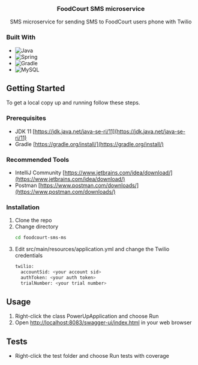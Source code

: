 <br />
<div align="center">
<h3 align="center">FoodCourt SMS microservice</h3>
  <p align="center">
     SMS microservice for sending SMS to FoodCourt users phone with Twilio
  </p>
</div>

### Built With

* ![Java](https://img.shields.io/badge/java-%23ED8B00.svg?style=for-the-badge&logo=java&logoColor=white)
* ![Spring](https://img.shields.io/badge/Spring-6DB33F?style=for-the-badge&logo=spring&logoColor=white)
* ![Gradle](https://img.shields.io/badge/Gradle-02303A.svg?style=for-the-badge&logo=Gradle&logoColor=white)
* ![MySQL](https://img.shields.io/badge/MySQL-00000F?style=for-the-badge&logo=mysql&logoColor=white)


<!-- GETTING STARTED -->
## Getting Started

To get a local copy up and running follow these steps.

### Prerequisites

* JDK 11 [https://jdk.java.net/java-se-ri/11](https://jdk.java.net/java-se-ri/11)
* Gradle [https://gradle.org/install/](https://gradle.org/install/)

### Recommended Tools
* IntelliJ Community [https://www.jetbrains.com/idea/download/](https://www.jetbrains.com/idea/download/)
* Postman [https://www.postman.com/downloads/](https://www.postman.com/downloads/)

### Installation

1. Clone the repo
2. Change directory
   ```sh
   cd foodcourt-sms-ms
   ```
3. Edit src/main/resources/application.yml and change the Twilio credentials
   ```sh
   twilio:
     accountSid: <your account sid>
     authToken: <your auth token>
     trialNumber: <your trial number>
   ```

<!-- USAGE -->
## Usage

1. Right-click the class PowerUpApplication and choose Run
2. Open [http://localhost:8083/swagger-ui/index.html](http://localhost:8083/swagger-ui/index.html) in your web browser

<!-- ROADMAP -->
## Tests

- Right-click the test folder and choose Run tests with coverage


